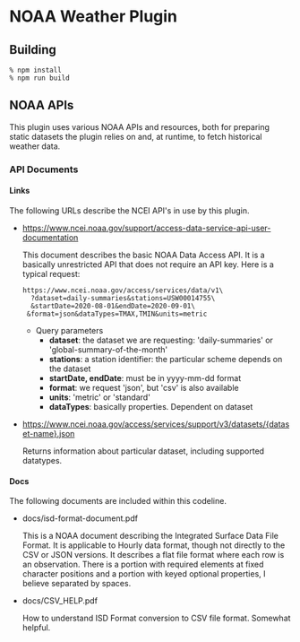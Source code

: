 # NOAA Weather Plugin

## Building
```
% npm install
% npm run build
```
## NOAA APIs

This plugin uses various NOAA APIs and resources, both for preparing static 
datasets the plugin relies on and, at runtime, to fetch historical weather data.

### API Documents

#### Links

The following URLs describe the NCEI API's in use by this plugin.

* https://www.ncei.noaa.gov/support/access-data-service-api-user-documentation
 
  This document describes the basic NOAA Data Access API. It is a basically
  unrestricted API that does not require an API key. Here is a typical request:
  
    ```
    https://www.ncei.noaa.gov/access/services/data/v1\
      ?dataset=daily-summaries&stations=USW00014755\
      &startDate=2020-08-01&endDate=2020-09-01\
     &format=json&dataTypes=TMAX,TMIN&units=metric
   ```
   * Query parameters
      * **dataset**: the dataset we are requesting: 'daily-summaries' or 'global-summary-of-the-month'
      * **stations**: a station identifier: the particular scheme depends on the dataset
      * **startDate, endDate**: must be in yyyy-mm-dd format
      * **format**: we request 'json', but 'csv' is also available
      * **units**: 'metric' or 'standard'
      * **dataTypes**: basically properties. Dependent on dataset

* https://www.ncei.noaa.gov/access/services/support/v3/datasets/{dataset-name}.json
  
  Returns information about particular dataset, including supported datatypes.

#### Docs

The following documents are included within this codeline.

* docs/isd-format-document.pdf

  This is a NOAA document describing the Integrated Surface Data File Format. 
  It is applicable to Hourly data format, though not directly to the CSV or JSON versions.
  It describes a flat file format where each row is an observation. There is a 
  portion with required elements at fixed character positions and a portion with
  keyed optional properties, I believe separated by spaces.

* docs/CSV_HELP.pdf

  How to understand ISD Format conversion to CSV file format. Somewhat helpful.

